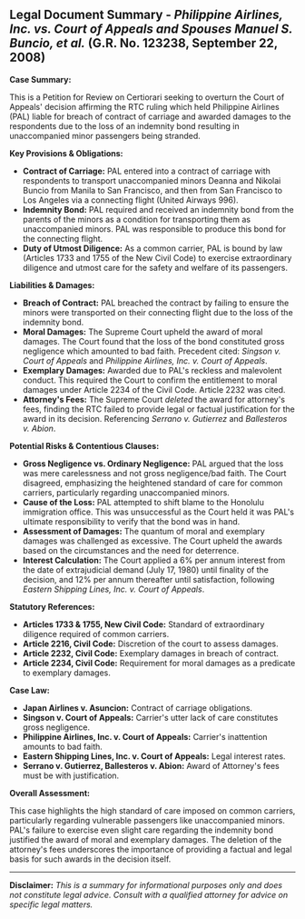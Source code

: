## Legal Document Summary - *Philippine Airlines, Inc. vs. Court of Appeals and Spouses Manuel S. Buncio, et al.* (G.R. No. 123238, September 22, 2008)

**Case Summary:**

This is a Petition for Review on Certiorari seeking to overturn the Court of Appeals' decision affirming the RTC ruling which held Philippine Airlines (PAL) liable for breach of contract of carriage and awarded damages to the respondents due to the loss of an indemnity bond resulting in unaccompanied minor passengers being stranded.

**Key Provisions & Obligations:**

*   **Contract of Carriage:** PAL entered into a contract of carriage with respondents to transport unaccompanied minors Deanna and Nikolai Buncio from Manila to San Francisco, and then from San Francisco to Los Angeles via a connecting flight (United Airways 996).
*   **Indemnity Bond:** PAL required and received an indemnity bond from the parents of the minors as a condition for transporting them as unaccompanied minors. PAL was responsible to produce this bond for the connecting flight.
*   **Duty of Utmost Diligence:** As a common carrier, PAL is bound by law (Articles 1733 and 1755 of the New Civil Code) to exercise extraordinary diligence and utmost care for the safety and welfare of its passengers.

**Liabilities & Damages:**

*   **Breach of Contract:** PAL breached the contract by failing to ensure the minors were transported on their connecting flight due to the loss of the indemnity bond.
*   **Moral Damages:** The Supreme Court upheld the award of moral damages. The Court found that the loss of the bond constituted gross negligence which amounted to bad faith. Precedent cited: *Singson v. Court of Appeals* and *Philippine Airlines, Inc. v. Court of Appeals*.
*   **Exemplary Damages:** Awarded due to PAL's reckless and malevolent conduct. This required the Court to confirm the entitlement to moral damages under Article 2234 of the Civil Code. Article 2232 was cited.
*   **Attorney's Fees:** The Supreme Court *deleted* the award for attorney's fees, finding the RTC failed to provide legal or factual justification for the award in its decision. Referencing *Serrano v. Gutierrez* and *Ballesteros v. Abion*.

**Potential Risks & Contentious Clauses:**

*   **Gross Negligence vs. Ordinary Negligence:** PAL argued that the loss was mere carelessness and not gross negligence/bad faith. The Court disagreed, emphasizing the heightened standard of care for common carriers, particularly regarding unaccompanied minors.
*   **Cause of the Loss:** PAL attempted to shift blame to the Honolulu immigration office. This was unsuccessful as the Court held it was PAL's ultimate responsibility to verify that the bond was in hand.
*   **Assessment of Damages:** The quantum of moral and exemplary damages was challenged as excessive. The Court upheld the awards based on the circumstances and the need for deterrence.
*   **Interest Calculation:** The Court applied a 6% per annum interest from the date of extrajudicial demand (July 17, 1980) until finality of the decision, and 12% per annum thereafter until satisfaction, following *Eastern Shipping Lines, Inc. v. Court of Appeals*.

**Statutory References:**

*   **Articles 1733 & 1755, New Civil Code:** Standard of extraordinary diligence required of common carriers.
*   **Article 2216, Civil Code:** Discretion of the court to assess damages.
*   **Article 2232, Civil Code:** Exemplary damages in breach of contract.
*   **Article 2234, Civil Code:** Requirement for moral damages as a predicate to exemplary damages.

**Case Law:**

*   **Japan Airlines v. Asuncion:** Contract of carriage obligations.
*   **Singson v. Court of Appeals:** Carrier's utter lack of care constitutes gross negligence.
*   **Philippine Airlines, Inc. v. Court of Appeals:** Carrier's inattention amounts to bad faith.
*   **Eastern Shipping Lines, Inc. v. Court of Appeals:** Legal interest rates.
*    **Serrano v. Gutierrez, Ballesteros v. Abion:** Award of Attorney's fees must be with justification.

**Overall Assessment:**

This case highlights the high standard of care imposed on common carriers, particularly regarding vulnerable passengers like unaccompanied minors. PAL's failure to exercise even slight care regarding the indemnity bond justified the award of moral and exemplary damages. The deletion of the attorney's fees underscores the importance of providing a factual and legal basis for such awards in the decision itself.

***
**Disclaimer:** *This is a summary for informational purposes only and does not constitute legal advice. Consult with a qualified attorney for advice on specific legal matters.*
